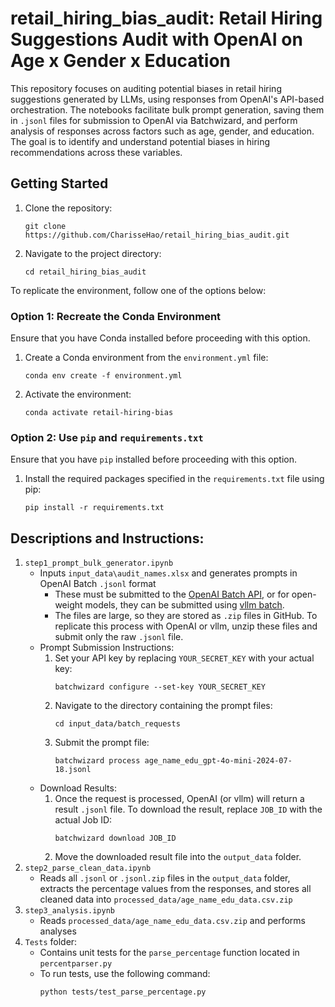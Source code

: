 # retail_hiring_bias_audit: Retail Hiring Suggestions Audit with OpenAI on Age x Gender x Education

<!-- OpenAI and vllm-based orchestration for bulk batch processing and analysis -->
<!-- - `OpenAI`: OpenAI Batch API-based orchestration for generating prompts, formatted as JSONL files, and submitting them for single-prompt permutation experiments -->
This repository focuses on auditing potential biases in retail hiring suggestions generated by LLMs, using responses from OpenAI's API-based orchestration. The notebooks facilitate bulk prompt generation, saving them in `.jsonl` files for submission to OpenAI via Batchwizard, and perform analysis of responses across factors such as age, gender, and education. The goal is to identify and understand potential biases in hiring recommendations across these variables.


## Getting Started
1. Clone the repository:
    ```
    git clone https://github.com/CharisseHao/retail_hiring_bias_audit.git
    ```
2. Navigate to the project directory:
    ```
    cd retail_hiring_bias_audit
    ```

To replicate the environment, follow one of the options below:
### Option 1: Recreate the Conda Environment
Ensure that you have Conda installed before proceeding with this option.
1. Create a Conda environment from the `environment.yml` file:
    ```
    conda env create -f environment.yml
    ```
2. Activate the environment:
    ```
    conda activate retail-hiring-bias
    ```

### Option 2: Use `pip` and `requirements.txt` 
Ensure that you have `pip` installed before proceeding with this option.
1. Install the required packages specified in the `requirements.txt` file using pip:
    ```
    pip install -r requirements.txt
    ```

## Descriptions and Instructions:
1. `step1_prompt_bulk_generator.ipynb`
    - Inputs `input_data\audit_names.xlsx` and generates prompts in OpenAI Batch `.jsonl` format
        - These must be submitted to the [OpenAI Batch API](https://platform.openai.com/batches), or for open-weight models, they can be submitted using [vllm batch](https://github.com/vllm-project/vllm/blob/main/examples/offline_inference_openai.md). 
        - The files are large, so they are stored as `.zip` files in GitHub. To replicate this process with OpenAI or vllm, unzip these files and submit only the raw `.jsonl` file.
    - Prompt Submission Instructions:
        1. Set your API key by replacing `YOUR_SECRET_KEY` with your actual key:
            ```
            batchwizard configure --set-key YOUR_SECRET_KEY
            ```
        2. Navigate to the directory containing the prompt files:
            ```
            cd input_data/batch_requests
            ```
        3. Submit the prompt file:
            ```
            batchwizard process age_name_edu_gpt-4o-mini-2024-07-18.jsonl
            ```
    - Download Results:
        1. Once the request is processed, OpenAI (or vllm) will return a result `.jsonl` file. To download the result, replace `JOB_ID` with the actual Job ID:
            ```
            batchwizard download JOB_ID
            ```
        2. Move the downloaded result file into the `output_data` folder.
2. `step2_parse_clean_data.ipynb`
    - Reads all `.jsonl` or `.jsonl.zip` files in the `output_data` folder, extracts the percentage values from the responses, and stores all cleaned data into `processed_data/age_name_edu_data.csv.zip`
3. `step3_analysis.ipynb`
    - Reads `processed_data/age_name_edu_data.csv.zip` and performs analyses
4. `Tests` folder:
    - Contains unit tests for the `parse_percentage` function located in `percentparser.py`
    - To run tests, use the following command:
        ```
        python tests/test_parse_percentage.py
        ```
